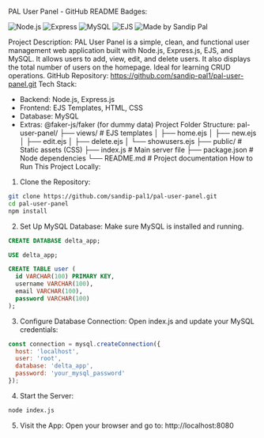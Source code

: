 PAL User Panel - GitHub README
Badges:

![Node.js](https://img.shields.io/badge/Node.js-18.x-green?logo=node.js)
![Express](https://img.shields.io/badge/Express.js-Backend-lightgrey?logo=express)
![MySQL](https://img.shields.io/badge/Database-MySQL-blue?logo=mysql)
![EJS](https://img.shields.io/badge/View-Engine-EJS-yellow?logo=ejs)
![Made by Sandip Pal](https://img.shields.io/badge/Made%20by-Sandip%20Pal-blueviolet)

Project Description:
PAL User Panel is a simple, clean, and functional user management web application built with Node.js, Express.js, EJS, and MySQL. It allows users to add, view, edit, and delete users. It also displays the total number of users on the homepage. Ideal for learning CRUD operations.
GitHub Repository:
https://github.com/sandip-pal1/pal-user-panel.git
Tech Stack:
- Backend: Node.js, Express.js
- Frontend: EJS Templates, HTML, CSS
- Database: MySQL
- Extras: @faker-js/faker (for dummy data)
Project Folder Structure:
pal-user-panel/
├── views/              # EJS templates
│   ├── home.ejs
│   ├── new.ejs
│   ├── edit.ejs
│   ├── delete.ejs
│   └── showusers.ejs
├── public/             # Static assets (CSS)
├── index.js            # Main server file
├── package.json        # Node dependencies
└── README.md           # Project documentation
How to Run This Project Locally:
1. Clone the Repository:
```bash
git clone https://github.com/sandip-pal1/pal-user-panel.git
cd pal-user-panel
npm install
```
2. Set Up MySQL Database:
Make sure MySQL is installed and running.

```sql
CREATE DATABASE delta_app;

USE delta_app;

CREATE TABLE user (
  id VARCHAR(100) PRIMARY KEY,
  username VARCHAR(100),
  email VARCHAR(100),
  password VARCHAR(100)
);
```
3. Configure Database Connection:
Open index.js and update your MySQL credentials:

```js
const connection = mysql.createConnection({
  host: 'localhost',
  user: 'root',
  database: 'delta_app',
  password: 'your_mysql_password'
});
```
4. Start the Server:
```bash
node index.js
```
5. Visit the App:
Open your browser and go to:
http://localhost:8080
